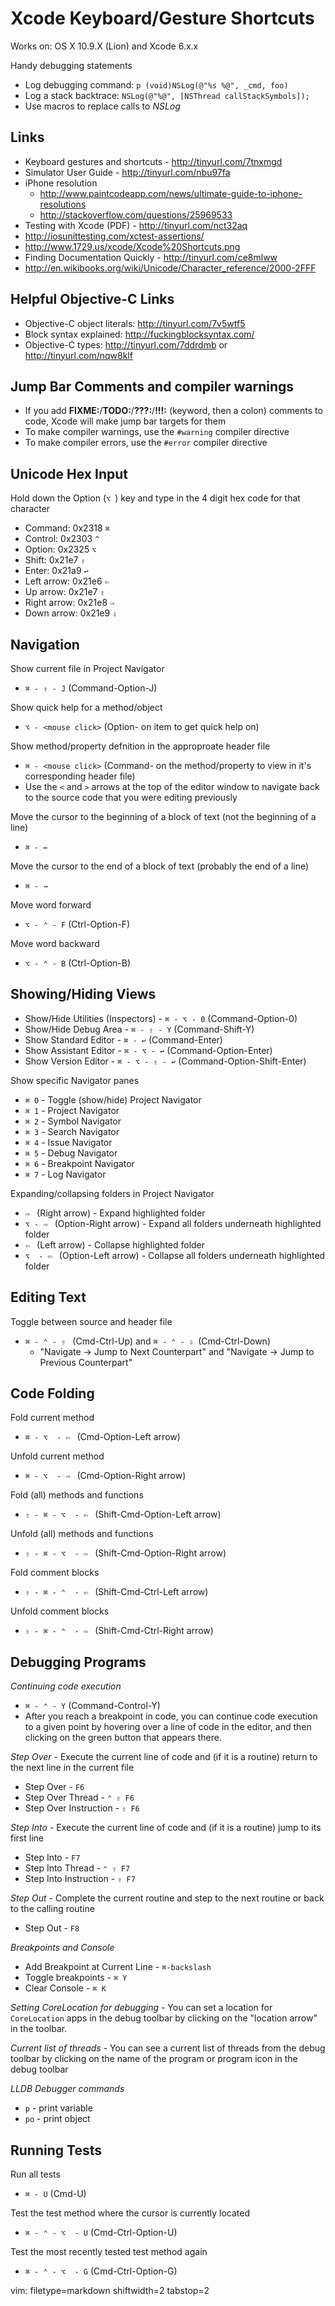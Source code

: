# Xcode Keyboard/Gesture Shortcuts #

Works on: OS X 10.9.X (Lion) and Xcode 6.x.x

Handy debugging statements
- Log debugging command: `p (void)NSLog(@"%s %@", _cmd, foo)`
- Log a stack backtrace: `NSLog(@"%@", [NSThread callStackSymbols]);`
- Use macros to replace calls to _NSLog_

## Links ##
- Keyboard gestures and shortcuts - http://tinyurl.com/7tnxmgd
- Simulator User Guide - http://tinyurl.com/nbu97fa
- iPhone resolution
  - http://www.paintcodeapp.com/news/ultimate-guide-to-iphone-resolutions
  - http://stackoverflow.com/questions/25969533
- Testing with Xcode (PDF) - http://tinyurl.com/nct32aq
- http://iosunittesting.com/xctest-assertions/
- http://www.1729.us/xcode/Xcode%20Shortcuts.png
- Finding Documentation Quickly - http://tinyurl.com/ce8mlww
- http://en.wikibooks.org/wiki/Unicode/Character_reference/2000-2FFF

## Helpful Objective-C Links ##
- Objective-C object literals: http://tinyurl.com/7v5wtf5
- Block syntax explained: http://fuckingblocksyntax.com/
- Objective-C types: http://tinyurl.com/7ddrdmb or http://tinyurl.com/nqw8klf

## Jump Bar Comments and compiler warnings ##
- If you add **FIXME:**/**TODO:**/**???:**/**!!!:** (keyword, then a colon)
  comments to code, Xcode will make jump bar targets for them
- To make compiler warnings, use the `#warning` compiler directive
- To make compiler errors, use the `#error` compiler directive

## Unicode Hex Input ##
Hold down the Option (`⌥ `) key and type in the 4 digit hex code for that
character
- Command: 0x2318 `⌘ `
- Control: 0x2303 `^`
- Option:  0x2325 `⌥ `
- Shift:   0x21e7 `⇧ `
- Enter:   0x21a9 `↩ `
- Left arrow: 0x21e6 `⇦ `
- Up arrow: 0x21e7 `⇧ `
- Right arrow: 0x21e8 `⇨ `
- Down arrow: 0x21e9 `⇩ `

## Navigation ##
Show current file in Project Navigator
- `⌘ - ⇧ - J` (Command-Option-J)

Show quick help for a method/object
- `⌥ - <mouse click>` (Option-<mouse click> on item to get quick help on)

Show method/property defnition in the approproate header file
- `⌘ - <mouse click>` (Command-<mouse click> on the method/property to view in
  it's corresponding header file)
- Use the `<` and `>` arrows at the top of the editor window to navigate back
  to the source code that you were editing previously

Move the cursor to the beginning of a block of text (not the beginning of a
line)
- `⌘ - ←`

Move the cursor to the end of a block of text (probably the end of a line)
- `⌘ - →`

Move word forward
- `⌥ - ⌃ - F` (Ctrl-Option-F)

Move word backward
- `⌥ - ⌃ - B` (Ctrl-Option-B)

## Showing/Hiding Views ##
- Show/Hide Utilities (Inspectors) - `⌘ - ⌥ - 0` (Command-Option-0)
- Show/Hide Debug Area - `⌘ - ⇧ - Y` (Command-Shift-Y)
- Show Standard Editor - `⌘ - ↩` (Command-Enter)
- Show Assistant Editor - `⌘ - ⌥ - ↩` (Command-Option-Enter)
- Show Version Editor - `⌘ - ⌥ - ⇧ - ↩` (Command-Option-Shift-Enter)

Show specific Navigator panes
- `⌘ 0` - Toggle (show/hide) Project Navigator
- `⌘ 1` - Project Navigator
- `⌘ 2` - Symbol Navigator
- `⌘ 3` - Search Navigator
- `⌘ 4` - Issue Navigator
- `⌘ 5` - Debug Navigator
- `⌘ 6` - Breakpoint Navigator
- `⌘ 7` - Log Navigator

Expanding/collapsing folders in Project Navigator
- `⇨ ` (Right arrow) - Expand highlighted folder
- `⌥ - ⇨ ` (Option-Right arrow) - Expand all folders underneath highlighted
  folder
- `⇦ ` (Left arrow) - Collapse highlighted folder
- `⌥  - ⇦ ` (Option-Left arrow) - Collapse all folders underneath highlighted
  folder

## Editing Text ##
Toggle between source and header file
- `⌘ - ⌃ - ⇧ ` (Cmd-Ctrl-Up) and `⌘ - ⌃ - ⇩ `(Cmd-Ctrl-Down)
  - "Navigate -> Jump to Next Counterpart" and "Navigate -> Jump to Previous
    Counterpart"

## Code Folding ##
Fold current method
- `⌘ - ⌥  - ⇦ ` (Cmd-Option-Left arrow)

Unfold current method
- `⌘ - ⌥  - ⇨ ` (Cmd-Option-Right arrow)

Fold (all) methods and functions
- `⇧ - ⌘ - ⌥  - ⇦ ` (Shift-Cmd-Option-Left arrow)

Unfold (all) methods and functions
- `⇧ - ⌘ - ⌥  - ⇨ ` (Shift-Cmd-Option-Right arrow)

Fold comment blocks
- `⇧ - ⌘ - ⌃  - ⇦ ` (Shift-Cmd-Ctrl-Left arrow)

Unfold comment blocks
- `⇧ - ⌘ - ⌃  - ⇨ ` (Shift-Cmd-Ctrl-Right arrow)

## Debugging Programs ##
_Continuing code execution_
- `⌘ - ⌃ - Y` (Command-Control-Y)
- After you reach a breakpoint in code, you can continue code execution to a
  given point by hovering over a line of code in the editor, and then clicking
  on the green button that appears there.

_Step Over_ - Execute the current line of code and (if it is a routine) return
to the next line in the current file
- Step Over - `F6`
- Step Over Thread - `⌃ ⇧ F6`
- Step Over Instruction - `⇧ F6`

_Step Into_ - Execute the current line of code and (if it is a routine) jump
to its first line
- Step Into - `F7`
- Step Into Thread - `⌃ ⇧ F7`
- Step Into Instruction - `⇧ F7`

_Step Out_ - Complete the current routine and step to the next routine or back
to the calling routine
- Step Out - `F8`

_Breakpoints and Console_
- Add Breakpoint at Current Line - `⌘-backslash`
- Toggle breakpoints - `⌘ Y`
- Clear Console - `⌘ K`

_Setting CoreLocation for debugging_ - You can set a location for
`CoreLocation` apps in the debug toolbar by clicking on the "location arrow"
in the toolbar.

_Current list of threads_ - You can see a current list of threads from the
debug toolbar by clicking on the name of the program or program icon in the
debug toolbar

_LLDB Debugger commands_ 
- `p` - print variable
- `po` - print object

## Running Tests ##
Run all tests
- `⌘ - U` (Cmd-U)

Test the test method where the cursor is currently located
- `⌘ - ⌃ - ⌥  - U` (Cmd-Ctrl-Option-U)

Test the most recently tested test method again
- `⌘ - ⌃ - ⌥  - G` (Cmd-Ctrl-Option-G)

vim: filetype=markdown shiftwidth=2 tabstop=2
